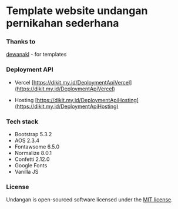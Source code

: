 # Template website undangan pernikahan sederhana

### Thanks to
[dewanakl](https://github.com/dewanakl/undangan/) - for templates


### Deployment API

- Vercel
[https://dikit.my.id/DeploymentApiVercel](https://dikit.my.id/DeploymentApiVercel)

- Hosting
[https://dikit.my.id/DeploymentApiHosting](https://dikit.my.id/DeploymentApiHosting)

### Tech stack

- Bootstrap 5.3.2
- AOS 2.3.4
- Fontawsome 6.5.0
- Normalize 8.0.1
- Confetti 2.12.0
- Google Fonts
- Vanilla JS

### License

Undangan is open-sourced software licensed under the [MIT license](https://opensource.org/licenses/MIT).
